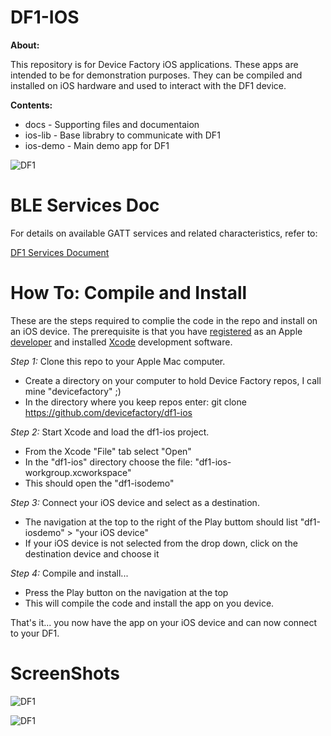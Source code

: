DF1-IOS
=======

**About:**

This repository is for Device Factory iOS applications.  These apps are intended to be for demonstration purposes.
They can be compiled and installed on iOS hardware and used to interact with the DF1 device.

**Contents:**
* docs - Supporting files and documentaion
* ios-lib - Base librabry to communicate with DF1
* ios-demo - Main demo app for DF1

![DF1](https://raw.githubusercontent.com/devicefactory/share/master/media/df1/df1.png)

BLE Services Doc
================

For details on available GATT services and related characteristics, refer to:

[DF1 Services Document](https://github.com/devicefactory/df1-manual/blob/master/services.md)

How To: Compile and Install
===========================

These are the steps required to complie the code in the repo and install on an iOS device.  The prerequisite is that you have [registered](https://developer.apple.com/register) as an Apple [developer](https://developer.apple.com) and installed [Xcode](https://developer.apple.com/xcode) development software.

*Step 1:* Clone this repo to your Apple Mac computer.
* Create a directory on your computer to hold Device Factory repos, I call mine "devicefactory" ;)
* In the directory where you keep repos enter: git clone https://github.com/devicefactory/df1-ios

*Step 2:* Start Xcode and load the df1-ios project.
* From the Xcode "File" tab select "Open"
* In the "df1-ios" directory choose the file: "df1-ios-workgroup.xcworkspace"
* This should open the "df1-isodemo"

*Step 3:* Connect your iOS device and select as a destination.
* The navigation at the top to the right of the Play buttom should list "df1-iosdemo" > "your iOS device"
* If your iOS device is not selected from the drop down, click on the destination device and choose it

*Step 4:* Compile and install...
* Press the Play button on the navigation at the top
* This will compile the code and install the app on you device.

That's it... you now have the app on your iOS device and can now connect to your DF1.


ScreenShots
===========

![DF1](https://raw.githubusercontent.com/devicefactory/df1-manual/master/pics/ios_screenshot1.png)

![DF1](https://raw.githubusercontent.com/devicefactory/df1-manual/master/pics/ios_screenshot2.png)
